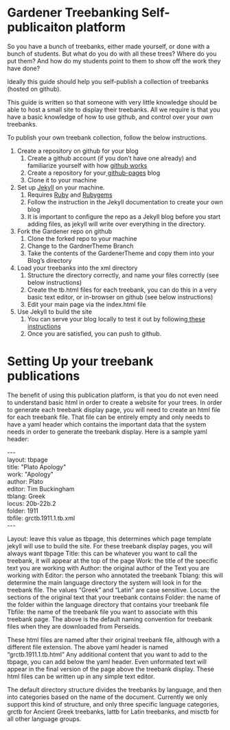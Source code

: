 <h1>Gardener Treebanking Self-publicaiton platform</h1>


So you have a bunch of treebanks, either made yourself, or done with a bunch of students. But what do you do with all these trees? Where do you put them? And how do my students point to them to show off the work they have done? 


Ideally this guide should help you self-publish a collection of treebanks (hosted on github). 

This guide is written so that someone with very little knowledge should be able to host a small site to display their treebanks. All we require is that you have a basic knowledge of how to use github, and control over your own treebanks.

To publish your own treebank collection, follow the below instructions. 


<ol>
 	<li>Create a repository on github for your blog
<ol>
 	<li>Create a github account (if you don’t have one already) and familiarize yourself with how <a href="http://rogerdudler.github.io/git-guide/">github works</a></li>
 	<li>Create a repository for your<a href="http://jmcglone.com/guides/github-pages/"> github-pages</a> blog</li>
 	<li>Clone it to your machine</li>
</ol>
</li>
 	<li>Set up <a href="https://jekyllrb.com/docs/quickstart/">Jekyll</a> on your machine. 
<ol>
 	<li>Requires <a href="https://www.ruby-lang.org/">Ruby</a> and <a href="https://rubygems.org/">Rubygems</a></li>
 	<li>Follow the instruction in the Jekyll documentation to create your own blog</li>
 	<li>It is important to configure the repo as a Jekyll blog before you start adding files, as jekyll will write over everything in the directory. </li>
</ol>
</li>
 	<li>Fork the Gardener repo on github
<ol>
 	<li>Clone the forked repo to your machine</li>
 	<li>Change to the GardnerTheme Branch</li>
 	<li>Take the contents of the GardenerTheme and copy them into your Blog’s directory</li>
</ol>
</li>
 	<li>Load your treebanks into the xml directory
<ol>
 	<li>Structure the directory correctly, and name your files correctly (see below instructions)</li>
 	<li>Create the tb.html files for each treebank, you can do this in a very basic text editor, or in-browser on github (see below instructions)</li>
 	<li>Edit your main page via the index.html file</li>
</ol>
</li>
 	<li>Use Jekyll to build the site
<ol>
 	<li>You can serve your blog locally to test it out by following<a href="https://jekyllrb.com/docs/usage/"> these instructions</a></li>
 	<li>Once you are satisfied, you can push to github. </li>
</ol>
</li>
</ol>


<h1>Setting Up your treebank publications</h1>

<p>The benefit of using this publication platform, is that you do not even need to understand basic html in order to create a website for your trees. In order to generate each treebank display page, you will need to create an html file for each treebank file. That file can be entirely empty and only needs to have a yaml header which contains the important data that the system needs in order to generate the treebank display. 
Here is a sample yaml header:</p> 

<p style="text-align: left;">---<br>
layout: tbpage<br>
title: "Plato Apology"<br>
work: "Apology"<br>
author: Plato<br>
editor: Tim Buckingham<br>
tblang: Greek<br>
locus: 20b-22b.2<br>
folder: 1911<br>
tbfile: grctb.1911.1.tb.xml<br>
---</p>

<p>
Layout: leave this value as tbpage, this determines which page template jekyll will use to build the site. For these treebank display pages, you will always want tbpage
Title: this can be whatever you want to call the treebank, it will appear at the top of the page
Work: the title of the specific text you are working with
Author: the original author of the Text you are working with
Editor: the person who annotated the treebank
Tblang: this will determine the main language directory the system will look in for the treebank file. The values “Greek” and “Latin” are case sensitive. 
Locus: the sections of the original text that your treebank contains
Folder: the name of the folder within the language directory that contains your treebank file
Tbfile: the name of the treebank file you want to associate with this treebank page. The above is the default naming convention for treebank files when they are downloaded from Perseids. 

These html files are named after their original treebank file, although with a different file extension. The above yaml header is named “grctb.1911.1.tb.html” 
Any additional content that you want to add to the tbpage, you can add below the yaml header. Even unformated text will appear in the final version of the page above the treebank display. 
These html files can be written up in any simple text editor. 

The default directory structure divides the treebanks by language, and then into categories based on the name of the document. 
Currently we only support this kind of structure, and only three specific language categories, grctb for Ancient Greek treebanks, lattb for Latin treebanks, and misctb for all other language groups. 
</p>